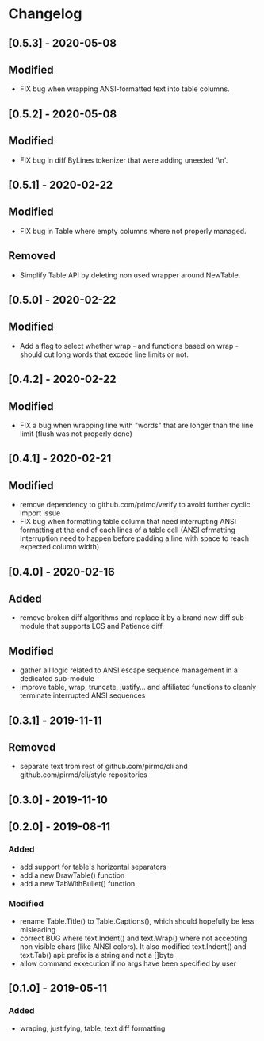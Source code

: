 # Changelog

## [0.5.3] - 2020-05-08
## Modified
- FIX bug when wrapping ANSI-formatted text into table columns.

## [0.5.2] - 2020-05-08
## Modified
- FIX bug in diff ByLines tokenizer that were adding uneeded '\n'.

## [0.5.1] - 2020-02-22
## Modified
- FIX bug in Table where empty columns where not properly managed.
## Removed
- Simplify Table API by deleting non used wrapper around NewTable.

## [0.5.0] - 2020-02-22
## Modified
- Add a flag to select whether wrap - and functions based on wrap - should cut
  long words that excede line limits or not.

## [0.4.2] - 2020-02-22
## Modified
- FIX a bug when wrapping line with "words" that are longer than the line limit
  (flush was not properly done)

## [0.4.1] - 2020-02-21
## Modified
- remove dependency to github.com/primd/verify to avoid further cyclic import issue
- FIX bug when formatting table column that need interrupting ANSI formatting
  at the end of each lines of a table cell (ANSI ofrmatting interruption need
  to happen before padding a line with space to reach expected column width)

## [0.4.0] - 2020-02-16
## Added
- remove broken diff algorithms and replace it by a brand new diff sub-module
  that supports LCS and Patience diff.
## Modified
- gather all logic related to ANSI escape sequence management in a dedicated
  sub-module 
- improve table, wrap, truncate, justify... and affiliated functions to cleanly
  terminate interrupted ANSI sequences

## [0.3.1] - 2019-11-11
## Removed
- separate text from rest of github.com/pirmd/cli and
  github.com/pirmd/cli/style repositories

## [0.3.0] - 2019-11-10

## [0.2.0] - 2019-08-11
### Added
- add support for table's horizontal separators
- add a new DrawTable() function
- add a new TabWithBullet() function
### Modified
- rename Table.Title() to Table.Captions(), which should hopefully be less
  misleading
- correct BUG where text.Indent() and text.Wrap() where not accepting non
  visible chars (like AINSI colors). It also modified text.Indent() and
  text.Tab() api: prefix is a string and not a []byte
- allow command exxecution if no args have been specified by user

## [0.1.0] - 2019-05-11
### Added
- wraping, justifying, table, text diff formatting
